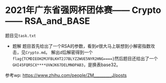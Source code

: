 # 2021年广东省强网杯团体赛—— Crypto —— RSA_and_BASE
题目见`task.txt`

* 题解
题目首先给出了一个RSA的参数，看到$e$很大马上联想到小解密指数攻击，见`Crypto.md`。
解出$d$后解密得到一个`flag{TCMDIEOH2MJFBLKHT2J7BLYZ2WUE5NYR2HNG====}`然后题目还给出了一个`GHI45FQRSCX****UVWJK67DELMNOPAB3`，是换表base32。

参考wp: https://www.zhihu.com/people/ZM_________J/posts

